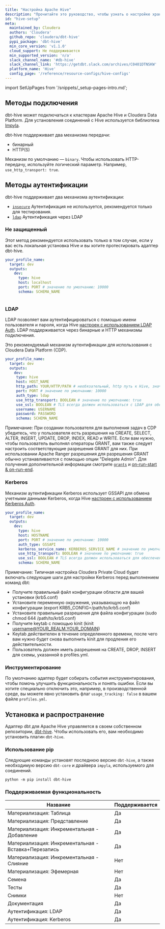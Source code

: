 ```yaml
---
title: "Настройка Apache Hive"
description: "Прочитайте это руководство, чтобы узнать о настройке хранилища Apache Hive в dbt."
id: "hive-setup"
meta:
  maintained_by: Cloudera
  authors: 'Cloudera'
  github_repo: 'cloudera/dbt-hive'
  pypi_package: 'dbt-hive'
  min_core_version: 'v1.1.0'
  cloud_support: Не поддерживается
  min_supported_version: 'n/a'
  slack_channel_name: '#db-hive'
  slack_channel_link: 'https://getdbt.slack.com/archives/C0401DTNSKW'
  platform_name: 'Hive'
  config_page: '/reference/resource-configs/hive-configs'
---
```


import SetUpPages from '/snippets/_setup-pages-intro.md';

<SetUpPages meta={frontMatter.meta} />



## Методы подключения

dbt-hive может подключаться к кластерам Apache Hive и Cloudera Data Platform. Для установления соединений с Hive используется библиотека [Impyla](https://github.com/cloudera/impyla/).

dbt-hive поддерживает два механизма передачи:
- бинарный
- HTTP(S)

Механизм по умолчанию — `binary`. Чтобы использовать HTTP-передачу, используйте логический параметр. Например, `use_http_transport: true`.

## Методы аутентификации

dbt-hive поддерживает два механизма аутентификации:
- [`insecure`](#Insecure) Аутентификация не используется, рекомендуется только для тестирования.
- [`ldap`](#ldap) Аутентификация через LDAP

### Не защищенный

Этот метод рекомендуется использовать только в том случае, если у вас есть локальная установка Hive и вы хотите протестировать адаптер dbt-hive. 

<File name='~/.dbt/profiles.yml'>

```yaml
your_profile_name:
  target: dev
  outputs:
    dev:
      type: hive
      host: localhost
      port: PORT # значение по умолчанию: 10000
      schema: SCHEMA_NAME
      
```

</File>

### LDAP

LDAP позволяет вам аутентифицироваться с помощью имени пользователя и пароля, когда Hive [настроен с использованием LDAP Auth](https://cwiki.apache.org/confluence/display/Hive/Setting+Up+HiveServer2). LDAP поддерживается через бинарные и HTTP механизмы подключения.

Это рекомендуемый механизм аутентификации для использования с Cloudera Data Platform (CDP).

<File name='~/.dbt/profiles.yml'>

```yaml
your_profile_name:
  target: dev
  outputs:
    dev:
     type: hive
     host: HOST_NAME
     http_path: YOUR/HTTP/PATH # необязательный, http путь к Hive, значение по умолчанию: None
     port: PORT # значение по умолчанию: 10000
     auth_type: ldap
     use_http_transport: BOOLEAN # значение по умолчанию: true
     use_ssl: BOOLEAN # TLS всегда должен использоваться с LDAP для обеспечения безопасной передачи учетных данных, значение по умолчанию: true
     username: USERNAME
     password: PASSWORD
     schema: SCHEMA_NAME
```

</File>

Примечание: При создании пользователя для выполнения задач в CDP убедитесь, что у пользователя есть разрешения на CREATE, SELECT, ALTER, INSERT, UPDATE, DROP, INDEX, READ и WRITE. Если вам нужно, чтобы пользователь выполнял операторы GRANT, вам также следует настроить соответствующие разрешения GRANT для них. При использовании Apache Ranger разрешения для разрешения GRANT обычно устанавливаются с помощью опции "Delegate Admin". Для получения дополнительной информации смотрите [`grants`](/reference/resource-configs/grants) и [on-run-start & on-run-end](/reference/project-configs/on-run-start-on-run-end).

### Kerberos

Механизм аутентификации Kerberos использует GSSAPI для обмена учетными данными Kerberos, когда Hive [настроен с использованием Kerberos Auth](https://ambari.apache.org/1.2.5/installing-hadoop-using-ambari/content/ambari-kerb-2-3-3.html).

<File name='~/.dbt/profiles.yml'>

```yaml
your_profile_name:
  target: dev
  outputs:
    dev:
      type: hive
      host: HOSTNAME
      port: PORT # значение по умолчанию: 10000
      auth_type: GSSAPI
      kerberos_service_name: KERBEROS_SERVICE_NAME # значение по умолчанию: None
      use_http_transport: BOOLEAN # значение по умолчанию: true
      use_ssl: BOOLEAN # TLS всегда должен использоваться для обеспечения безопасной передачи учетных данных, значение по умолчанию: true
      schema: SCHEMA_NAME

```

</File>

Примечание: Типичная настройка Cloudera Private Cloud будет включать следующие шаги для настройки Kerberos перед выполнением команд dbt:
- Получите правильный файл конфигурации области для вашей установки (krb5.conf)
- Установите переменную окружения, указывающую на файл конфигурации (export KRB5_CONFIG=/path/to/krb5.conf)
- Установите правильные разрешения для файла конфигурации (sudo chmod 644 /path/to/krb5.conf)
- Получите keytab с помощью kinit (kinit username@YOUR_REALM.YOUR_DOMAIN)
- Keytab действителен в течение определенного времени, после чего вам нужно будет снова выполнить kinit для продления его действительности.
- Пользователь должен иметь разрешения на CREATE, DROP, INSERT для схемы, указанной в profiles.yml.

### Инструментирование
По умолчанию адаптер будет собирать события инструментирования, чтобы помочь улучшить функциональность и понять ошибки. Если вы хотите специально отключить это, например, в производственной среде, вы можете явно установить флаг `usage_tracking: false` в вашем файле `profiles.yml`. 

## Установка и распространение

Адаптер dbt для Apache Hive управляется в своем собственном репозитории, [dbt-hive](https://github.com/cloudera/dbt-hive). Чтобы использовать его, 
вам необходимо установить плагин `dbt-hive`.

### Использование pip
Следующие команды установят последнюю версию `dbt-hive`, а также необходимую версию `dbt-core` и драйвера `impyla`, используемого для соединений.

```
python -m pip install dbt-hive
```

### Поддерживаемая функциональность

| Название | Поддерживается |
|----------|----------------|
|Материализация: Таблица|Да|
|Материализация: Представление|Да|
|Материализация: Инкрементальная - Добавление|Да|
|Материализация: Инкрементальная - Вставка+Перезапись|Да|
|Материализация: Инкрементальная - Слияние|Нет|
|Материализация: Эфемерная|Нет|
|Семена|Да|
|Тесты|Да|
|Снимки|Нет|
|Документация|Да|
|Аутентификация: LDAP|Да|
|Аутентификация: Kerberos|Да|